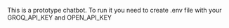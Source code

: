 This is a prototype chatbot. 
To run it you need to create .env file with your GROQ_API_KEY and OPEN_API_KEY
